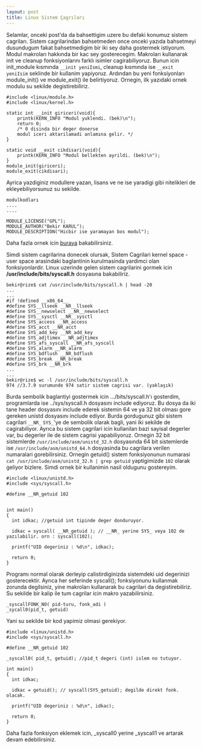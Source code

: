 ```yaml
---
layout: post
title: Linux Sistem Çagrıları
---
```


Selamlar, onceki post'da da bahsettigim uzere bu defaki konumuz sistem cagriları. Sistem cagrilarindan bahsetmeden once onceki yazıda bahsetmeyi dusundugum
fakat bahsetmedigim bir iki sey daha gostermek istiyorum. Modul makroları hakkında bir kac sey gosterecegim. Makroları kullanarak init ve cleanup fonksiyonlarını farklı isimler cagirabiliyoruz.
Bunun icin init_module kısmında `__init yeniIsmi`, cleanup kısmında ise `__exit yeniIsim` seklinde bir kullanim yapiyoruz. Ardından bu yeni fonksiyonları
module_init() ve module_exit() ile belirtiyoruz. Ornegin, ilk yazıdaki ornek modulu su sekilde degistirebiliriz.

    #include <linux/module.h> 
    #include <linux/kernel.h> 

    static int __init giriceri(void){
        printk(KERN_INFO "Modul yuklendi. (bek)\n");
        return 0;
        /* 0 disinda bir deger donerse
        modul iceri aktarilamadi anlamına gelir. */
    }

    static void __exit cikdisari(void){
        printk(KERN_INFO "Modul bellekten ayrildi. (bek)\n");
    }
    module_init(giriceri);
    module_exit(cikdisari);

Ayrica yazdiginiz modullere yazan, lisans ve ne ise yaradigi gibi nitelikleri de ekleyebiliyorsunuz su sekilde.

    modulkodları
    ....
    ....
      
    MODULE_LICENSE("GPL");
    MODULE_AUTHOR("Bekir KARUL");
    MODULE_DESCRIPTION("Hicbir ise yaramayan bos modul");

Daha fazla ornek icin [buraya](https://git.kernel.org/cgit/linux/kernel/git/torvalds/linux.git/tree/drivers/platform/x86?id=741bf0c7be835d7fdecac5d942e88b5d43958f40) bakabilirsiniz.

Simdi sistem cagrilarina donecek olursak, Sistem Cagrilari kernel space - user space arasindaki baglantinin kurulmasinda yardimci olan fonksiyonlardir. Linux uzerinde gelen sistem cagrilarini gormek icin **/usr/include/bits/syscall.h** dosyasına bakabiliriz.

    bekir@rize$ cat /usr/include/bits/syscall.h | head -20
    ...
    ...
    #if !defined __x86_64__
    #define SYS__llseek __NR__llseek
    #define SYS__newselect __NR__newselect
    #define SYS__sysctl __NR__sysctl
    #define SYS_access __NR_access
    #define SYS_acct __NR_acct
    #define SYS_add_key __NR_add_key
    #define SYS_adjtimex __NR_adjtimex
    #define SYS_afs_syscall __NR_afs_syscall
    #define SYS_alarm __NR_alarm
    #define SYS_bdflush __NR_bdflush
    #define SYS_break __NR_break
    #define SYS_brk __NR_brk
    ...
    ...
    bekir@rize$ wc -l /usr/include/bits/syscall.h
    974 //3.7.9 surumunde 974 satir sistem cagrisi var. (yaklaşık)

Burda sembolik baglantiyi gostermek icin .../bits/syscall.h'ı gosterdim, programlarda ise ../sys/syscall.h dosyasını include ediyoruz.
Bu dosya da iki tane header dosyasını include ederek sistemin 64 ve ya 32 bit olması gore gereken unistd dosyasını include ediyor.
Burda gordugunuz gibi sistem cagrilari `__NR_` `SYS_`'ye de sembolik olarak bagli, yani iki sekilde de cagirabiliyor. Ayrıca bu sistem çagrilari icin kullanilan bazi sayisal degerler var, bu degerler ile de sistem
cagrisi yapabiliyoruz. Ornegin 32 bit sistemlerde `/usr/include/asm/unistd_32.h` dosyasında 64 bit sistemlerde ise
`/usr/include/asm/unistd_64.h` dosyasinda bu cagrilara verilen numaralari gorebilirsiniz. Ornegin getuid()
sistem fonksiyonunun numarasi `cat /usr/include/asm/unistd_32.h | grep getuid` yaptigimizde `102`
olarak geliyor bizlere. Simdi ornek bir kullanimin nasil oldugunu gostereyim.

    #include <linux/unistd.h>
    #include <sys/syscall.h>

    #define __NR_getuid	102 


    int main()
    {
      int idkac; //getuid int tipinde deger donduruyor.

      idkac = syscall( __NR_getuid ); // __NR_ yerine SYS_ veya 102 de yazılabilir. orn : syscall(102);

      printf("UID degeriniz : %d\n", idkac);

      return 0;
    }

Programı normal olarak derleyip calistirdiginizda sistemdeki uid degerinizi gosterecektir. Ayrıca her seferinde syscall(); fonksiyonunu kullanmak zorunda degilsiniz,
yine makroları kullanarak bu cagrilari da degistirebiliriz. Su sekilde bir kalip ile tum cagrilar icin makro yazabilirsiniz.


    _syscallFONK_NO( pid-turu, fonk_adi )
    _sycall0(pid_t, getuid)


Yani su sekilde bir kod yapimiz olmasi gerekiyor.

    #include <linux/unistd.h>
    #include <sys/syscall.h>

    #define __NR_getuid	102

    _syscall0( pid_t, getuid); //pid_t degeri (int) islem no tutuyor.

    int main()
    {
      int idkac;

      idkac = getuid(); // syscall(SYS_getuid); degilde direkt fonk. olacak.

      printf("UID degeriniz : %d\n", idkac);

      return 0;
    }

Daha fazla fonksiyon eklemek icin, _syscall0 yerine _syscall1 ve artarak devam edebilirsiniz.

